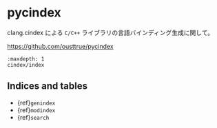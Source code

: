 # pycindex

clang.cindex による `C/C++` ライブラリの言語バインディング生成に関して。

<https://github.com/ousttrue/pycindex>

```{toctree}
:maxdepth: 1
cindex/index
```

## Indices and tables

-   {ref}`genindex`
-   {ref}`modindex`
-   {ref}`search`
